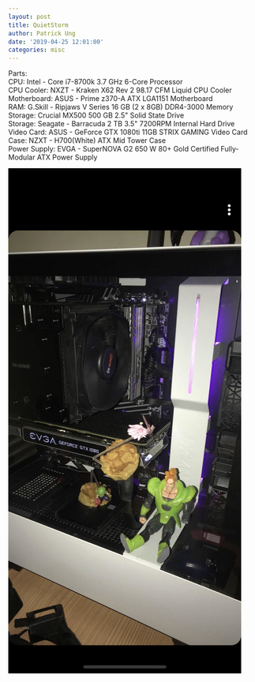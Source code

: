 ```yaml
---
layout: post
title: QuietStorm
author: Patrick Ung
date: '2019-04-25 12:01:00'
categories: misc
---
```



Parts:<br>
CPU: Intel - Core i7-8700k 3.7 GHz 6-Core Processor<br>
CPU Cooler: NXZT - Kraken X62 Rev 2 98.17 CFM Liquid CPU Cooler<br>
Motherboard: ASUS - Prime z370-A ATX LGA1151 Motherboard<br>
RAM: G.Skill - Ripjaws V Series 16 GB (2 x 8GB) DDR4-3000 Memory<br>
Storage: Crucial MX500 500 GB 2.5" Solid State Drive<br>
Storage: Seagate - Barracuda 2 TB 3.5" 7200RPM Internal Hard Drive<br>
Video Card: ASUS - GeForce GTX 1080ti 11GB STRIX GAMING Video Card<br>
Case: NZXT - H700(White) ATX Mid Tower Case<br>
Power Supply: EVGA - SuperNOVA G2 650 W 80+ Gold Certified Fully-Modular ATX Power Supply<br>



![Custom PC Screenshot](/assets/img/uploads/Kevyn.jpg)
